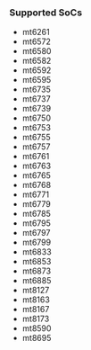 ### Supported SoCs
- mt6261
- mt6572
- mt6580
- mt6582
- mt6592
- mt6595
- mt6735
- mt6737
- mt6739
- mt6750
- mt6753
- mt6755
- mt6757
- mt6761
- mt6763
- mt6765
- mt6768
- mt6771
- mt6779
- mt6785
- mt6795
- mt6797
- mt6799
- mt6833
- mt6853
- mt6873
- mt6885
- mt8127
- mt8163
- mt8167
- mt8173
- mt8590
- mt8695
